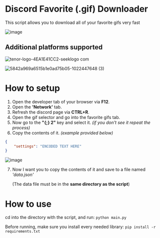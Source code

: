 # Discord Favorite (.gif) Downloader
This script allows you to download all of your favorite gifs very fast

![image](https://github.com/womblee/discord-favorite-gif-downloader/assets/52250786/a116dbf0-1171-4cf4-ac6b-4428cf6824ff)

## Additional platforms supported
![tenor-logo-4EA1E41CC2-seeklogo com](https://github.com/womblee/discord-favorite-gif-downloader/assets/52250786/321d4bcc-6919-4e83-aeee-067baaae1f5c)

![5842a969a6515b1e0ad75b05-1022447648 (3)](https://github.com/womblee/discord-favorite-gif-downloader/assets/52250786/9be7ea57-a249-475d-8803-29a0d3227940)

# How to setup
1. Open the developer tab of your browser via **F12**.
2. Open the **'Network'** tab.
3. Refresh the discord page via **CTRL+R**.
4. Open the gif selector and go into the favorite gifs tab.
5. Now go to the **"{;} 2"** key and select it. _(if you don't see it repeat the process)_
6. Copy the contents of it. _(example provided below)_
```json
{
    "settings": "ENCODED TEXT HERE"
}
```
![image](https://github.com/womblee/discord-favorite-gif-downloader/assets/52250786/ae7a0858-e17b-44bc-a130-d75ae1d3fcb3)

7. Now I want you to copy the contents of it and save to a file named _'data.json'_
   
   (The data file must be in the **same directory as the script**)

# How to use
cd into the directory with the script, and run: `python main.py`

Before running, make sure you install every needed library:
`pip install -r requirements.txt`
